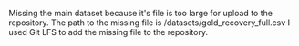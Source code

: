 Missing the main dataset because it's file is too large for upload to the repository. 
The path to the missing file is /datasets/gold_recovery_full.csv
I used Git LFS to add the missing file to the repository.
